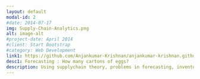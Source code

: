 ```yaml
---
layout: default
modal-id: 2
#date: 2014-07-17
img: Supply-Chain-Analytics.png
alt: image-alt
#project-date: April 2014
#client: Start Bootstrap
#category: Web Development
link1: https://github.com/Anjankumar-Krishnan/anjankumar-krishnan.github.io
desc1: Forecasting : How many cartons of eggs?
description: Using supplychain theory, problems in forecasting, inventory control, demand aggregation and queuing/capacity utilization are tackled
---
```

